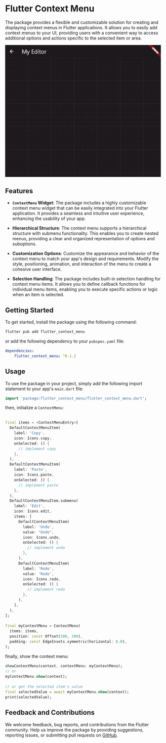 # Flutter Context Menu

The package provides a flexible and customizable solution for creating and displaying context menus in Flutter applications. It allows you to easily add context menus to your UI, providing users with a convenient way to access additional options and actions specific to the selected item or area.

![preview](preview.gif "preview")

## Features

- **`ContextMenu` Widget**: The package includes a highly customizable context menu widget that can be easily integrated into your Flutter application. It provides a seamless and intuitive user experience, enhancing the usability of your app.

- **Hierarchical Structure**: The context menu supports a hierarchical structure with submenu functionality. This enables you to create nested menus, providing a clear and organized representation of options and suboptions.

- **Customization Options**: Customize the appearance and behavior of the context menu to match your app's design and requirements. Modify the style, positioning, animation, and interaction of the menu to create a cohesive user interface.

- **Selection Handling**: The package includes built-in selection handling for context menu items. It allows you to define callback functions for individual menu items, enabling you to execute specific actions or logic when an item is selected.

## Getting Started

To get started, install the package using the following command:
```bash
flutter pub add flutter_context_menu
```

or add the following dependency to your `pubspec.yaml` file:

```yaml
dependencies:
    flutter_context_menu: ^0.1.2
```

## Usage

To use the package in your project, simply add the following import statement to your app's `main.dart` file:
```dart
import 'package:flutter_context_menu/flutter_context_menu.dart';
```
then, initialize a `ContextMenu`:
```dart

final items = <ContextMenuEntry>[
  DefaultContextMenuItem(
    label: 'Copy',
    icon: Icons.copy,
    onSelected: () {
      // implement copy
    },
  ),
  DefaultContextMenuItem(
    label: 'Paste',
    icon: Icons.paste,
    onSelected: () {
      // implement paste
    },
  ),
  DefaultContextMenuItem.submenu(
    label: 'Edit',
    icon: Icons.edit,
    items: [
      DefaultContextMenuItem(
        label: 'Undo',
        value: "Undo",
        icon: Icons.undo,
        onSelected: () {
          // implement undo
        },
      ),
      DefaultContextMenuItem(
        label: 'Redo',
        value: 'Redo',
        icon: Icons.redo,
        onSelected: () {
          // implement redo
        },
      ),
    ],
  ),
];

final myContextMenu = ContextMenu(
  items: items,
  position: const Offset(300, 300),
  padding: const EdgeInsets.symmetric(horizontal: 8.0),
);
```

finally, show the context menu:
```dart
showContextMenu(context, contextMenu: myContextMenu);
// or 
myContextMenu.show(context);

// or get the selected item's value
final selectedValue = await myContextMenu.show(context);
print(selectedValue);
```

## Feedback and Contributions

We welcome feedback, bug reports, and contributions from the Flutter community. Help us improve the package by providing suggestions, reporting issues, or submitting pull requests on [GitHub](https://github.com/salah-rashad/flutter_context_menu).

